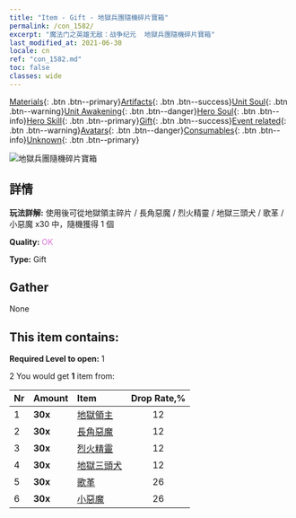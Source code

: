 ```yaml
---
title: "Item - Gift - 地獄兵團隨機碎片寶箱"
permalink: /con_1582/
excerpt: "魔法门之英雄无敌：战争纪元  地獄兵團隨機碎片寶箱"
last_modified_at: 2021-06-30
locale: cn
ref: "con_1582.md"
toc: false
classes: wide
---
```

 [Materials](/ItemsCN/){: .btn .btn--primary}[Artifacts](/ItemsCN/Artifacts/){: .btn .btn--success}[Unit Soul](/ItemsCN/UnitSoul/){: .btn .btn--warning}[Unit Awakening](/ItemsCN/UnitAwakening/){: .btn .btn--danger}[Hero Soul](/ItemsCN/HeroSoul/){: .btn .btn--info}[Hero Skill](/ItemsCN/HeroSkill/){: .btn .btn--primary}[Gift](/ItemsCN/Gift/){: .btn .btn--success}[Event related](/ItemsCN/Events/){: .btn .btn--warning}[Avatars](/ItemsCN/Avatars/){: .btn .btn--danger}[Consumables](/ItemsCN/Consumables/){: .btn .btn--info}[Unknown](/ItemsCN/Unknown/){: .btn .btn--primary}

 ![地獄兵團隨機碎片寶箱](/images/t/i_907198.png)

## 詳情
 **玩法詳解:** 使用後可從地獄領主碎片 / 長角惡魔 / 烈火精靈 / 地獄三頭犬 / 歌革 / 小惡魔 x30 中，隨機獲得 1 個

 **Quality:** <span style="color: #DA70D6">OK</span>

 **Type:** Gift

## Gather

  None

## This item contains:

 **Required Level to open:** 1

 2 You would get **1** item  from:

  | Nr | Amount |     Item    | Drop Rate,% |
  |:---|:-------|:------------|:---------:|
  | 1 |  **30x** | [地獄領主](/cn/Items/unt_230/) | 12 | 
  | 2 |  **30x** | [長角惡魔](/cn/Items/unt_229/) | 12 | 
  | 3 |  **30x** | [烈火精靈](/cn/Items/unt_231/) | 12 | 
  | 4 |  **30x** | [地獄三頭犬](/cn/Items/unt_228/) | 12 | 
  | 5 |  **30x** | [歌革](/cn/Items/unt_227/) | 26 | 
  | 6 |  **30x** | [小惡魔](/cn/Items/unt_226/) | 26 | 
